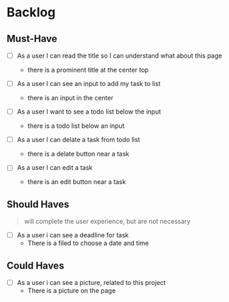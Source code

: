 # Backlog

## Must-Have

- [ ] As a user I can read the title so I can understand what about this page

  - there is a prominent title at the center top

- [ ] As a user I can see an input to add my task to list

  - there is an input in the center

- [ ] As a user I want to see a todo list below the input

  - there is a todo list below an input

- [ ] As a user I can delate a task from todo list

  - there is a delate button near a task

- [ ] As a user I can edit a task
  - there is an edit button near a task

## Should Haves

> will complete the user experience, but are not necessary

- [ ] As a user i can see a deadline for task
  - There is a filed to choose a date and time

## Could Haves

- [ ] As a user i can see a picture, related to this project
  - There is a picture on the page
